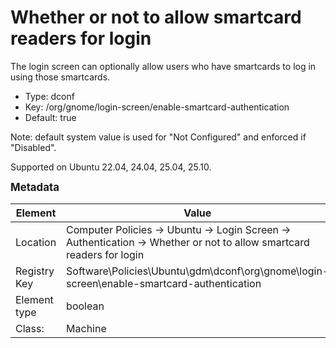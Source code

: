 # Whether or not to allow smartcard readers for login

The login screen can optionally allow users who have smartcards to log in using those smartcards.

- Type: dconf
- Key: /org/gnome/login-screen/enable-smartcard-authentication
- Default: true

Note: default system value is used for "Not Configured" and enforced if "Disabled".

Supported on Ubuntu 22.04, 24.04, 25.04, 25.10.



<span style="font-size: larger;">**Metadata**</span>

| Element      | Value            |
| ---          | ---              |
| Location     | Computer Policies -> Ubuntu -> Login Screen -> Authentication -> Whether or not to allow smartcard readers for login    |
| Registry Key | Software\Policies\Ubuntu\gdm\dconf\org\gnome\login-screen\enable-smartcard-authentication         |
| Element type | boolean |
| Class:       | Machine       |
